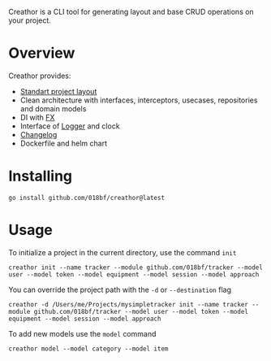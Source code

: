Creathor is a CLI tool for generating layout and base CRUD operations on your project.
# Overview

Creathor provides:
* [Standart project layout](https://github.com/golang-standards/project-layout)
* Clean architecture with interfaces, interceptors, usecases, repositories and domain models 
* DI with [FX](https://github.com/uber-go/fx)
* Interface of [Logger](https://github.com/uber-go/zap) and clock
* [Changelog](https://keepachangelog.com/en/1.0.0/)
* Dockerfile and helm chart

# Installing
```
go install github.com/018bf/creathor@latest
```

# Usage

To initialize a project in the current directory, use the command `init`
```
creathor init --name tracker --module github.com/018bf/tracker --model user --model token --model equipment --model session --model approach
```

You can override the project path with the `-d` or `--destination` flag
```
creathor -d /Users/me/Projects/mysimpletracker init --name tracker --module github.com/018bf/tracker --model user --model token --model equipment --model session --model approach
```

To add new models use the `model` command
```
creathor model --model category --model item
```
